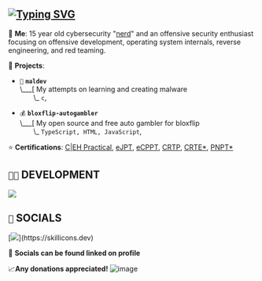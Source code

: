 ## [![Typing SVG](https://readme-typing-svg.demolab.com?font=Terminess+Nerd+Font+Mono&size=20&duration=2000&pause=500&color=49F7B6&background=FFFFFF00&vCenter=true&random=true&width=540&height=40&lines=Hey%2C+it's+NoAssosciation!;currently%3A+poking+at+windows+with+a+stick;currently%3A+studying+the+arcane+arts;currently%3A+spamming+F5+in+IDA;currently%3A+shadowboxing+security+solutions;currently%3A+succumbing+to+the+void;currently%3A+loitering+in+Walmart%3D0;currently%3A+thumbing+through+PDFs+(SDMs))](https://git.io/typing-svg)

💬 **Me**: 15 year old cybersecurity "[nerd](https://app.gitbook.com/o/Sasc2qkhFi6W47HX6wWL/s/WxFZHX1AmHftyE2RKRgF/group-1/so-cool)" and an offensive security enthusiast focusing on offensive development, operating system internals, reverse engineering, and red teaming.

🌱 **Projects**:

- `💉` **`maldev`**<br>
\\___[  My attempts on learning and creating malware<br>
&nbsp;&nbsp;&nbsp;&nbsp;&nbsp;&nbsp;&nbsp;\\\_ `c`,

- `💰` **`bloxflip-autogambler`**<br>
\\___[  My open source and free auto gambler for bloxflip<br>
&nbsp;&nbsp;&nbsp;&nbsp;&nbsp;&nbsp;&nbsp;\\\_ `TypeScript, HTML, JavaScript`,

⭐ **Certifications**: [C|EH Practical](https://www.eccouncil.org/train-certify/certified-ethical-hacker-ceh-v12/), [eJPT](https://security.ine.com/certifications/ejpt-certification/), [eCPPT](https://security.ine.com/certifications/ecppt-certification/), [CRTP](https://www.alteredsecurity.com/adlab), [CRTE*](https://www.credential.net/group/140741), [PNPT*](https://certifications.tcm-sec.com/pnpt/)

## `👨‍💻` DEVELOPMENT
[![](https://skillicons.dev/icons?i=c,cpp,python,bash,powershell,neovim,vim,visualstudio,vscode,arch,windows)](https://skillicons.dev)



## `🤳` SOCIALS
[![](https://skillicons.dev/icons?i=linkedin,)](https://skillicons.dev) 


🤳 **Socials can be found linked on profile**

📈**Any donations appreciated!**
![image](https://github.com/NoAssosciation/NoAssosciation/assets/166069147/6a7e7282-ebf8-469d-a2a7-dfba4398c721)

